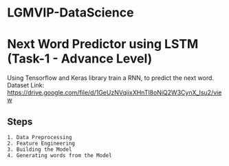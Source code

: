# LGMVIP-DataScience

# Next Word Predictor using LSTM (Task-1 - Advance Level)

Using Tensorflow and Keras library train a RNN, to predict the next word. Dataset Link: https://drive.google.com/file/d/1GeUzNVqiixXHnTl8oNiQ2W3CynX_lsu2/view


## Steps

    1. Data Preprocessing
    2. Feature Engineering
    3. Building the Model
    4. Generating words from the Model
